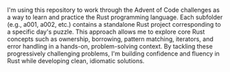 I'm using this repository to work through the Advent of Code challenges as a way to learn and practice the Rust programming language. Each subfolder (e.g., a001, a002, etc.) contains a standalone Rust project corresponding to a specific day's puzzle. This approach allows me to explore core Rust concepts such as ownership, borrowing, pattern matching, iterators, and error handling in a hands-on, problem-solving context. By tackling these progressively challenging problems, I'm building confidence and fluency in Rust while developing clean, idiomatic solutions.


